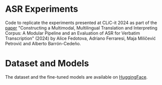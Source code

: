 # ASR Experiments

Code to replicate the experiments presented at CLiC-it 2024 as part of the [paper](https://github.com/ffedox/eptic-pipelines/blob/main/models/Constructing%20EPTIC%20A%20Modular%20Pipeline%20and%20an%20Evaluation%20of%20ASR%20for%20Verbatim%20Transcription.pdf) "Constructing a Multimodal, Multilingual Translation and Interpreting Corpus: A Modular Pipeline and an Evaluation of ASR for Verbatim Transcription" (2024) by Alice Fedotova, Adriano Ferraresi, Maja Miličević Petrović and Alberto Barrón-Cedeño.

# Dataset and Models

The dataset and the fine-tuned models are available on [HuggingFace](https://huggingface.co/ffedox).

